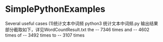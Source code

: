 # SimplePythonExamples
Several useful cases
(1)统计文本中词频
python3 统计文本中词频.py
输出结果部分截取如下，详见WordCountResult.txt
the -- 7346 times
and -- 4602 times
of -- 3492 times
to -- 3107 times

